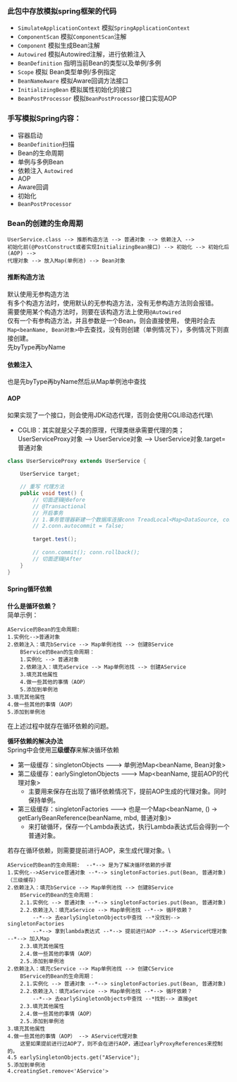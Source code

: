 ### 此包中存放模拟spring框架的代码
- `SimulateApplicationContext` 模拟`SpringApplicationContext`
- `ComponentScan` 模拟`ComponentScan`注解
- `Component` 模拟生成Bean注解
- `Autowired` 模拟Autowired注解，进行依赖注入
- `BeanDefinition` 指明当前Bean的类型以及单例/多例
- `Scope` 模拟 Bean类型单例/多例指定
- `BeanNameAware` 模拟Aware回调方法接口
- `InitializingBean` 模拟属性初始化的接口
- `BeanPostProcessor` 模拟`BeanPostProcessor`接口实现AOP


### 手写模拟Spring内容：
- 容器启动
- `BeanDefinition`扫描
- Bean的生命周期
- 单例与多例Bean
- 依赖注入 `Autowired`
- AOP
- Aware回调
- 初始化
- `BeanPostProcessor`

### Bean的创建的生命周期
```text
UserService.class --> 推断构造方法 --> 普通对象 --> 依赖注入 --> 
初始化前(@PostConstruct或者实现InitializingBean接口) --> 初始化 --> 初始化后(AOP) --> 
代理对象 --> 放入Map(单例池) --> Bean对象
```
#### 推断构造方法
默认使用无参构造方法\
有多个构造方法时，使用默认的无参构造方法，没有无参构造方法则会报错。\
需要使用某个构造方法时，则要在该构造方法上使用`@Autowired`\
仅有一个有参构造方法，并且参数是一个Bean，则会直接使用，
使用时会去`Map<beanName, Bean对象>`中去查找，没有则创建（单例情况下），多例情况下则直接创建。\
先byType再byName

#### 依赖注入
也是先byType再byName然后从Map单例池中查找

#### AOP
如果实现了一个接口，则会使用JDK动态代理，否则会使用CGLIB动态代理\
- CGLIB：其实就是父子类的原理，代理类继承需要代理的类；\
UserServiceProxy对象 --> UserService对象 --> UserService对象.target=普通对象
```java
class UserServiceProxy extends UserService {
    
    UserService target;

    // 重写 代理方法
    public void test() {
        // 切面逻辑@Before
        // @Transactional
        // 开启事务
        // 1.事务管理器新建一个数据库连接conn TreadLocal<Map<DataSource, conn>>
        // 2.conn.autocommit = false;
        
        target.test();
        
        // conn.commit(); conn.rollback();
        // 切面逻辑@After
    }
}
```

#### Spring循环依赖
**什么是循环依赖？**\
简单示例：
```text
AService的Bean的生命周期:
1.实例化-->普通对象
2.依赖注入：填充bService --> Map单例池找 --> 创建BService
    BService的Bean的生命周期：
    1.实例化 --> 普通对象
    2.依赖注入：填充aService --> Map单例池找 --> 创建AService
    3.填充其他属性
    4.做一些其他的事情（AOP）
    5.添加到单例池
3.填充其他属性
4.做一些其他的事情（AOP）
5.添加到单例池
```
在上述过程中就存在循环依赖的问题。

**循环依赖的解决办法**\
Spring中会使用**三级缓存**来解决循环依赖
- 第一级缓存：singletonObjects ---> 单例池Map<beanName, Bean对象>
- 第二级缓存：earlySingletonObjects ---> Map<beanName, 提前AOP的代理对象>
  - 主要用来保存在出现了循环依赖情况下，提前AOP生成的代理对象。同时保持单例。
- 第三级缓存：singletonFactories ---> 也是一个Map<beanName, () -> getEarlyBeanReference(beanName, mbd, 普通对象)>
  - 来打破循环，保存一个Lambda表达式，执行Lambda表达式后会得到一个普通对象。

若存在循环依赖，则需要提前进行AOP，来生成代理对象。\
```text
AService的Bean的生命周期:  --*--> 是为了解决循环依赖的步骤
1.实例化-->AService普通对象 --*--> singletonFactories.put(Bean, 普通对象)（三级缓存）
2.依赖注入：填充bService --> Map单例池找 --> 创建BService
    BService的Bean的生命周期：
    2.1.实例化 --> 普通对象 --*--> singletonFactories.put(Bean, 普通对象)
    2.2.依赖注入：填充aService --> Map单例池找 --*--> 循环依赖？ 
        --*--> 去earlySingletonObjects中查找 --*没找到--> singletonFactories
        --*--> 拿到lambda表达式 --*--> 提前进行AOP --*--> AService代理对象 --*--> 加入Map
    2.3.填充其他属性
    2.4.做一些其他的事情（AOP）
    2.5.添加到单例池
2.依赖注入：填充cService --> Map单例池找 --> 创建CService
    BService的Bean的生命周期：
    2.1.实例化 --> 普通对象 --*--> singletonFactories.put(Bean, 普通对象)
    2.2.依赖注入：填充aService --> Map单例池找 --*--> 循环依赖？ 
        --*--> 去earlySingletonObjects中查找 --*找到--> 直接get
    2.3.填充其他属性
    2.4.做一些其他的事情（AOP）
    2.5.添加到单例池
3.填充其他属性
4.做一些其他的事情（AOP） --> AService代理对象
    这里如果提前进行过AOP了，则不会在进行AOP，通过earlyProxyReferences来控制的。
4.5 earlySingletonObjects.get("AService");
5.添加到单例池
4.creatingSet.remove<'AService'>
```



